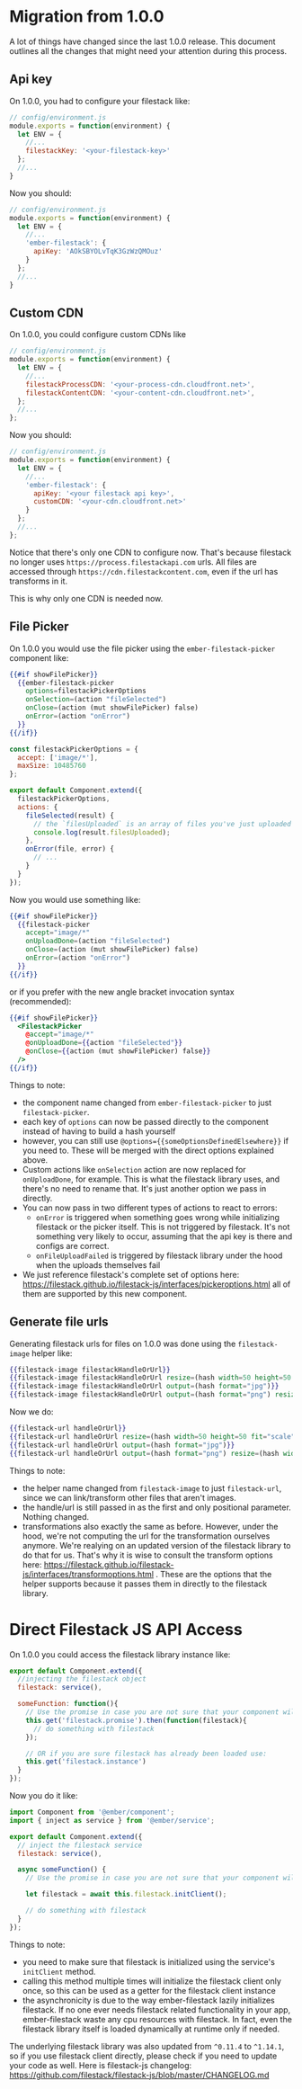 # Migration from 1.0.0

A lot of things have changed since the last 1.0.0 release. This document outlines all the changes
that might need your attention during this process.

## Api key

On 1.0.0, you had to configure your filestack like:

```js
// config/environment.js
module.exports = function(environment) {
  let ENV = {
    //...
    filestackKey: '<your-filestack-key>'
  };
  //...
}
```

Now you should:

```js
// config/environment.js
module.exports = function(environment) {
  let ENV = {
    //...
    'ember-filestack': {
      apiKey: 'AOkSBYOLvTqK3GzWzQMOuz'
    }
  };
  //...
}
```

## Custom CDN

On 1.0.0, you could configure custom CDNs like

```js
// config/environment.js
module.exports = function(environment) {
  let ENV = {
    //...
    filestackProcessCDN: '<your-process-cdn.cloudfront.net>',
    filestackContentCDN: '<your-content-cdn.cloudfront.net>',
  };
  //...
};
```

Now you should:

```js
// config/environment.js
module.exports = function(environment) {
  let ENV = {
    //...
    'ember-filestack': {
      apiKey: '<your filestack api key>',
      customCDN: '<your-cdn.cloudfront.net>'
    }
  };
  //...
};
```

Notice that there's only one CDN to configure now. That's because filestack no longer
uses `https://process.filestackapi.com` urls. All files are accessed through `https://cdn.filestackcontent.com`,
even if the url has transforms in it.

This is why only one CDN is needed now.

## File Picker

On 1.0.0 you would use the file picker using the `ember-filestack-picker` component like:

```hbs
{{#if showFilePicker}}
  {{ember-filestack-picker
    options=filestackPickerOptions
    onSelection=(action "fileSelected")
    onClose=(action (mut showFilePicker) false)
    onError=(action "onError")
  }}
{{/if}}
```

```js
const filestackPickerOptions = {
  accept: ['image/*'],
  maxSize: 10485760
};

export default Component.extend({
  filestackPickerOptions,
  actions: {
    fileSelected(result) {
      // the `filesUploaded` is an array of files you've just uploaded
      console.log(result.filesUploaded);
    },
    onError(file, error) {
      // ...
    }
  }
});
```

Now you would use something like:

```hbs
{{#if showFilePicker}}
  {{filestack-picker
    accept="image/*"
    onUploadDone=(action "fileSelected")
    onClose=(action (mut showFilePicker) false)
    onError=(action "onError")
  }}
{{/if}}
```

or if you prefer with the new angle bracket invocation syntax (recommended):

```hbs
{{#if showFilePicker}}
  <FilestackPicker
    @accept="image/*"
    @onUploadDone={{action "fileSelected"}}
    @onClose={{action (mut showFilePicker) false}}
  />
{{/if}}
```

Things to note:
- the component name changed from `ember-filestack-picker` to just `filestack-picker`.
- each key of `options` can now be passed directly to the component instead of having to build a hash yourself
- however, you can still use `@options={{someOptionsDefinedElsewhere}}` if you need to. These will be merged with the direct options explained above.
- Custom actions like `onSelection` action are now replaced for `onUploadDone`, for example. This is what the filestack library uses, and there's no need to rename that. It's just another option we pass in directly.
- You can now pass in two different types of actions to react to errors:
  - `onError` is triggered when something goes wrong while initializing filestack or the picker itself. This is not triggered by filestack. It's not something very likely to occur, assuming that the api key is there and configs are correct.
  - `onFileUploadFailed` is triggered by filestack library under the hood when the uploads themselves fail
- We just reference filestack's complete set of options here: https://filestack.github.io/filestack-js/interfaces/pickeroptions.html all of them are supported by this new component.

## Generate file urls

Generating filestack urls for files on 1.0.0 was done using the `filestack-image` helper like:

```hbs
{{filestack-image filestackHandleOrUrl}}
{{filestack-image filestackHandleOrUrl resize=(hash width=50 height=50 fit="scale")}}
{{filestack-image filestackHandleOrUrl output=(hash format="jpg")}}
{{filestack-image filestackHandleOrUrl output=(hash format="png") resize=(hash width=500 height=500 fit="max")}}
```

Now we do:

```hbs
{{filestack-url handleOrUrl}}
{{filestack-url handleOrUrl resize=(hash width=50 height=50 fit="scale")}}
{{filestack-url handleOrUrl output=(hash format="jpg")}}
{{filestack-url handleOrUrl output=(hash format="png") resize=(hash width=500 height=500 fit="max")}}
```

Things to note:
- the helper name changed from `filestack-image` to just `filestack-url`, since we can link/transform other files that aren't images.
- the handle/url is still passed in as the first and only positional parameter. Nothing changed.
- transformations also exactly the same as before. However, under the hood, we're not computing the url for the transformation ourselves anymore. We're realying on an updated version of the filestack library to do that for us. That's why it is wise to consult the transform options here: https://filestack.github.io/filestack-js/interfaces/transformoptions.html . These are the options that the helper supports because it passes them in directly to the filestack library.

# Direct Filestack JS API Access

On 1.0.0 you could access the filestack library instance like:

```js
export default Component.extend({
  //injecting the filestack object
  filestack: service(),

  someFunction: function(){
    // Use the promise in case you are not sure that your component will be initialized after filestack has been loaded
    this.get('filestack.promise').then(function(filestack){
      // do something with filestack
    });

    // OR if you are sure filestack has already been loaded use:
    this.get('filestack.instance')
  }
});
```

Now you do it like:

```js
import Component from '@ember/component';
import { inject as service } from '@ember/service';

export default Component.extend({
  // inject the filestack service
  filestack: service(),

  async someFunction() {
    // Use the promise in case you are not sure that your component will be initialized after filestack has been loaded

    let filestack = await this.filestack.initClient();

    // do something with filestack
  }
});
```

Things to note:
- you need to make sure that filestack is initialized using the service's `initClient` method.
- calling this method multiple times will initialize the filestack client only once, so this can be used as a getter for the filestack client instance
- the asynchronicity is due to the way ember-filestack lazily initializes filestack. If no one ever needs filestack related functionality in your app, ember-filestack waste any cpu resources with filestack. In fact, even the filestack library itself is loaded dynamically at runtime only if needed.

The underlying filestack library was also updated from `^0.11.4` to `^1.14.1`, so if you use filestack client directly,
please check if you need to update your code as well. Here is filestack-js changelog: https://github.com/filestack/filestack-js/blob/master/CHANGELOG.md
